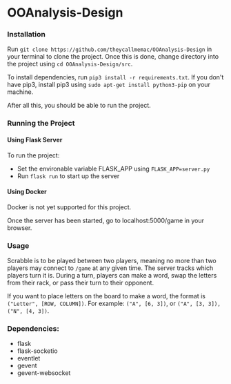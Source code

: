 # OOAnalysis-Design

### Installation

Run `git clone https://github.com/theycallmemac/OOAnalysis-Design` in your terminal to clone the project. Once this is done, change directory into the project using `cd OOAnalysis-Design/src`.

To install dependencies, run `pip3 install -r requirements.txt`. If you don't have pip3, install pip3 using `sudo apt-get install python3-pip` on your machine.

After all this, you should be able to run the project.


### Running the Project

#### Using Flask Server
To run the project:
- Set the environable variable FLASK_APP using `FLASK_APP=server.py`
- Run `flask run` to start up the server

#### Using Docker
Docker is not yet supported for this project.


Once the server has been started, go to localhost:5000/game in your browser.

### Usage

Scrabble is to be played between two players, meaning no more than two players may connect to `/game` at any given time. The server tracks which players turn it is. During a turn, players can make a word, swap the letters from their rack, or pass their turn to their opponent.

If you want to place letters on the board to make a word, the format is `("Letter", [ROW, COLUMN])`. For example: `("A", [6, 3])`, or `("A", [3, 3]), ("N", [4, 3])`. 


### Dependencies:

- flask
- flask-socketio
- eventlet
- gevent
- gevent-websocket
